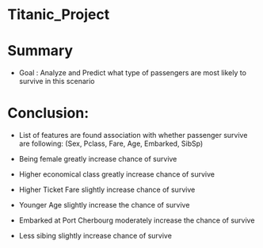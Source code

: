 # Titanic_Project


# Summary

* Goal : Analyze and Predict what type of passengers are most likely to survive in this scenario

# Conclusion:

- List of features are found association with whether passenger survive are following:
  (Sex, Pclass, Fare, Age, Embarked, SibSp)
  
- Being female greatly increase chance of survive
- Higher economical class greatly increase chance of survive
- Higher Ticket Fare slightly increase chance of survive
- Younger Age slightly increase the chance of survive
- Embarked at Port Cherbourg moderately increase the chance of survive
- Less sibing slightly increase chance of survive
